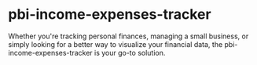 # pbi-income-expenses-tracker
Whether you're tracking personal finances, managing a small business, or simply looking for a better way to visualize your financial data, the pbi-income-expenses-tracker is your go-to solution. 
